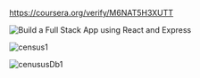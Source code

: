 https://coursera.org/verify/M6NAT5H3XUTT

![Build a Full Stack App using React and Express](https://user-images.githubusercontent.com/36702039/209717749-9160d678-1e8c-4df3-b658-be4958d80f48.png)

![census1](https://user-images.githubusercontent.com/36702039/209717813-fed8a896-454f-418d-9a09-21ba1e9449d9.png)

![cenususDb1](https://user-images.githubusercontent.com/36702039/209718757-efa2903b-feb4-4ba5-bef7-f3f5547e136c.png)
